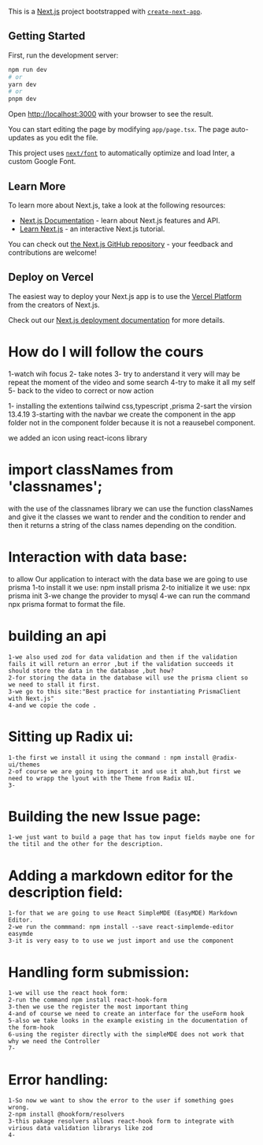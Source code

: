 This is a [Next.js](https://nextjs.org/) project bootstrapped with [`create-next-app`](https://github.com/vercel/next.js/tree/canary/packages/create-next-app).

## Getting Started

First, run the development server:

```bash
npm run dev
# or
yarn dev
# or
pnpm dev
```

Open [http://localhost:3000](http://localhost:3000) with your browser to see the result.

You can start editing the page by modifying `app/page.tsx`. The page auto-updates as you edit the file.

This project uses [`next/font`](https://nextjs.org/docs/basic-features/font-optimization) to automatically optimize and load Inter, a custom Google Font.

## Learn More

To learn more about Next.js, take a look at the following resources:

- [Next.js Documentation](https://nextjs.org/docs) - learn about Next.js features and API.
- [Learn Next.js](https://nextjs.org/learn) - an interactive Next.js tutorial.

You can check out [the Next.js GitHub repository](https://github.com/vercel/next.js/) - your feedback and contributions are welcome!

## Deploy on Vercel

The easiest way to deploy your Next.js app is to use the [Vercel Platform](https://vercel.com/new?utm_medium=default-template&filter=next.js&utm_source=create-next-app&utm_campaign=create-next-app-readme) from the creators of Next.js.

Check out our [Next.js deployment documentation](https://nextjs.org/docs/deployment) for more details.

<!-- start the project notes here -->
# How do I will follow the cours
1-watch wih focus 
2- take notes
3- try to anderstand it very will may be repeat the moment of the video and some search
4-try to make it all my self
5- back to the video to correct or now action

<!-- notes of the Project -->
1- installing the extentions tailwind css,typescript ,prisma
2-sart the virsion 13.4.19
3-starting with the navbar we create the component in the app folder not in the component folder because it is not a reausebel component.
<!--  -->
we added an icon using react-icons library
<!-- the second solution for the hyliting the active link -->
# import classNames from 'classnames';
with the use of the classnames library we can use the function classNames and give it the classes we want to render and the condition to render and then it returns a string of the class names depending on the condition.

# Interaction with data base:
to allow Our application to interact with the data base we are going to use prisma
    1-to install it we use: npm install prisma
    2-to initialize it we use: npx prisma init
    3-we change the provider to mysql
    4-we can run the command npx prisma format to format the file.
# building an api
    1-we also used zod for data validation and then if the validation fails it will return an error ,but if the validation succeeds it should store the data in the database ,but how?
    2-for storing the data in the database will use the prisma client so we need to stall it first.
    3-we go to this site:"Best practice for instantiating PrismaClient with Next.js"
    4-and we copie the code .

# Sitting up Radix ui:
    1-the first we install it using the command : npm install @radix-ui/themes
    2-of course we are going to import it and use it ahah,but first we need to wrapp the lyout with the Theme from Radix UI.
    3-
# Building the new Issue page:
    1-we just want to build a page that has tow input fields maybe one for the titil and the other for the description.
# Adding a markdown editor for the description field:
    1-for that we are going to use React SimpleMDE (EasyMDE) Markdown Editor.
    2-we run the commmand: npm install --save react-simplemde-editor easymde
    3-it is very easy to to use we just import and use the component
# Handling form submission:
    1-we will use the react hook form:
    2-run the command npm install react-hook-form
    3-then we use the register the most important thing
    4-and of course we need to create an interface for the useForm hook
    5-also we take looks in the example existing in the documentation of the form-hook
    6-using the register directly with the simpleMDE does not work that why we need the Controller
    7-
# Error handling:
    1-So now we want to show the error to the user if something goes wrong.
    2-npm install @hookform/resolvers
    3-this pakage resolvers allows react-hook form to integrate with virious data validation librarys like zod
    4-
 


